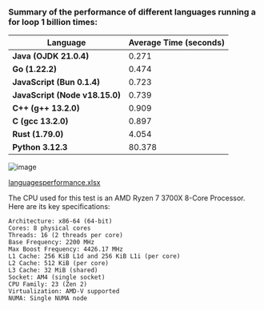 
### Summary of the performance of different languages running a for loop 1 billion times:

| Language                     | Average Time (seconds) |
|------------------------------|------------------------|
| **Java (OJDK 21.0.4)**       | 0.271                  |
| **Go (1.22.2)**              | 0.474                  |
| **JavaScript (Bun 0.1.4)**   | 0.723                  |
| **JavaScript (Node v18.15.0)** | 0.739                |
| **C++ (g++ 13.2.0)**         | 0.909                  |
| **C (gcc 13.2.0)**           | 0.897                  |
| **Rust (1.79.0)**            | 4.054                  |
| **Python 3.12.3**            | 80.378                 |

![image](https://github.com/user-attachments/assets/40eec63e-9b06-424a-b8a1-c1b877a8690b)

[languagesperformance.xlsx](https://github.com/user-attachments/files/16490833/languagesperformance.xlsx)

The CPU used for this test is an AMD Ryzen 7 3700X 8-Core Processor. Here are its key specifications:

    Architecture: x86-64 (64-bit)
    Cores: 8 physical cores
    Threads: 16 (2 threads per core)
    Base Frequency: 2200 MHz
    Max Boost Frequency: 4426.17 MHz
    L1 Cache: 256 KiB L1d and 256 KiB L1i (per core)
    L2 Cache: 512 KiB (per core)
    L3 Cache: 32 MiB (shared)
    Socket: AM4 (single socket)
    CPU Family: 23 (Zen 2)
    Virtualization: AMD-V supported
    NUMA: Single NUMA node
